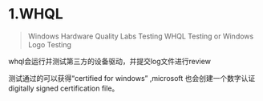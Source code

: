 # 1.WHQL

> Windows Hardware Quality Labs Testing   WHQL Testing or Windows Logo Testing
> 

whql会运行并测试第三方的设备驱动，并提交log文件进行review 

测试通过的可以获得“certified for windows” ,microsoft 也会创建一个数字认证digitally signed certification file。
